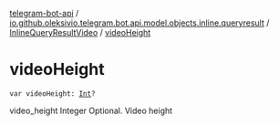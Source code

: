 [telegram-bot-api](../../index.md) / [io.github.oleksivio.telegram.bot.api.model.objects.inline.queryresult](../index.md) / [InlineQueryResultVideo](index.md) / [videoHeight](./video-height.md)

# videoHeight

`var videoHeight: `[`Int`](https://kotlinlang.org/api/latest/jvm/stdlib/kotlin/-int/index.html)`?`

video_height Integer Optional. Video height

